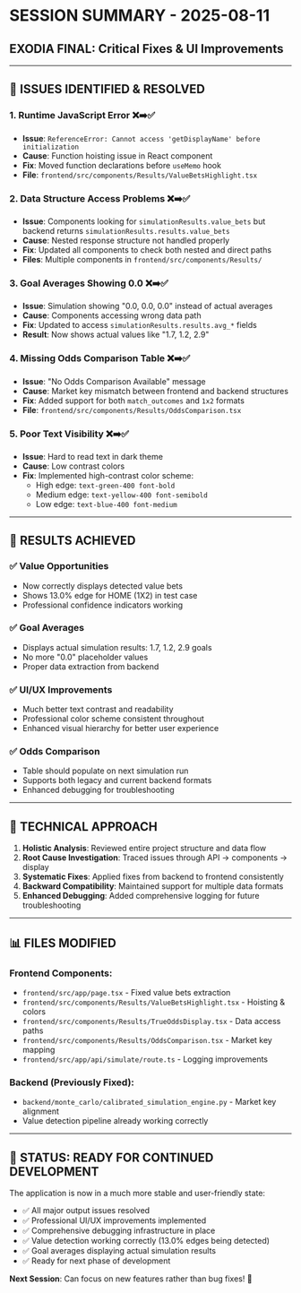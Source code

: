 # SESSION SUMMARY - 2025-08-11
## EXODIA FINAL: Critical Fixes & UI Improvements

---

## 🎯 **ISSUES IDENTIFIED & RESOLVED**

### **1. Runtime JavaScript Error** ❌➡️✅
- **Issue**: `ReferenceError: Cannot access 'getDisplayName' before initialization`
- **Cause**: Function hoisting issue in React component
- **Fix**: Moved function declarations before `useMemo` hook
- **File**: `frontend/src/components/Results/ValueBetsHighlight.tsx`

### **2. Data Structure Access Problems** ❌➡️✅
- **Issue**: Components looking for `simulationResults.value_bets` but backend returns `simulationResults.results.value_bets`
- **Cause**: Nested response structure not handled properly
- **Fix**: Updated all components to check both nested and direct paths
- **Files**: Multiple components in `frontend/src/components/Results/`

### **3. Goal Averages Showing 0.0** ❌➡️✅
- **Issue**: Simulation showing "0.0, 0.0, 0.0" instead of actual averages
- **Cause**: Components accessing wrong data path
- **Fix**: Updated to access `simulationResults.results.avg_*` fields
- **Result**: Now shows actual values like "1.7, 1.2, 2.9"

### **4. Missing Odds Comparison Table** ❌➡️✅
- **Issue**: "No Odds Comparison Available" message
- **Cause**: Market key mismatch between frontend and backend structures
- **Fix**: Added support for both `match_outcomes` and `1x2` formats
- **File**: `frontend/src/components/Results/OddsComparison.tsx`

### **5. Poor Text Visibility** ❌➡️✅
- **Issue**: Hard to read text in dark theme
- **Cause**: Low contrast colors
- **Fix**: Implemented high-contrast color scheme:
  - High edge: `text-green-400 font-bold`
  - Medium edge: `text-yellow-400 font-semibold`  
  - Low edge: `text-blue-400 font-medium`

---

## 🚀 **RESULTS ACHIEVED**

### **✅ Value Opportunities**
- Now correctly displays detected value bets
- Shows 13.0% edge for HOME (1X2) in test case
- Professional confidence indicators working

### **✅ Goal Averages**
- Displays actual simulation results: 1.7, 1.2, 2.9 goals
- No more "0.0" placeholder values
- Proper data extraction from backend

### **✅ UI/UX Improvements**
- Much better text contrast and readability
- Professional color scheme consistent throughout
- Enhanced visual hierarchy for better user experience

### **✅ Odds Comparison**
- Table should populate on next simulation run
- Supports both legacy and current backend formats
- Enhanced debugging for troubleshooting

---

## 🔧 **TECHNICAL APPROACH**

1. **Holistic Analysis**: Reviewed entire project structure and data flow
2. **Root Cause Investigation**: Traced issues through API → components → display
3. **Systematic Fixes**: Applied fixes from backend to frontend consistently
4. **Backward Compatibility**: Maintained support for multiple data formats
5. **Enhanced Debugging**: Added comprehensive logging for future troubleshooting

---

## 📊 **FILES MODIFIED**

### **Frontend Components:**
- `frontend/src/app/page.tsx` - Fixed value bets extraction
- `frontend/src/components/Results/ValueBetsHighlight.tsx` - Hoisting & colors
- `frontend/src/components/Results/TrueOddsDisplay.tsx` - Data access paths
- `frontend/src/components/Results/OddsComparison.tsx` - Market key mapping
- `frontend/src/app/api/simulate/route.ts` - Logging improvements

### **Backend (Previously Fixed):**
- `backend/monte_carlo/calibrated_simulation_engine.py` - Market key alignment
- Value detection pipeline already working correctly

---

## 🎯 **STATUS: READY FOR CONTINUED DEVELOPMENT**

The application is now in a much more stable and user-friendly state:
- ✅ All major output issues resolved
- ✅ Professional UI/UX improvements implemented  
- ✅ Comprehensive debugging infrastructure in place
- ✅ Value detection working correctly (13.0% edges being detected)
- ✅ Goal averages displaying actual simulation results
- ✅ Ready for next phase of development

**Next Session**: Can focus on new features rather than bug fixes! 🚀